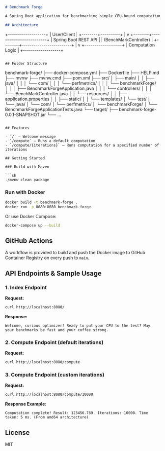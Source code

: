 ```markdown
# Benchmark Forge

A Spring Boot application for benchmarking simple CPU-bound computations. Designed for quick performance tests and demonstrations.

## Architecture

```
+-------------------+
|   User/Client     |
+--------+----------+
|
v
+--------+-------------------------+
|     Spring Boot REST API        |
|       (BenchMarkController)     |
+--------+-------------------------+
|
v
+-------------------+
|  Computation Logic |
+-------------------+
```

## Folder Structure
```
benchmark-forge/
├── docker-compose.yml
├── Dockerfile
├── HELP.md
├── mvnw
├── mvnw.cmd
├── pom.xml
├── src/
│   ├── main/
│   │   ├── java/
│   │   │   └── com/
│   │   │       └── perfmetrics/
│   │   │           └── benchmarkForge/
│   │   │               ├── BenchmarkForgeApplication.java
│   │   │               └── controllers/
│   │   │                   └── BenchMarkController.java
│   │   └── resources/
│   │       ├── application.properties
│   │       ├── static/
│   │       └── templates/
│   └── test/
│       └── java/
│           └── com/
│               └── perfmetrics/
│                   └── benchmarkForge/
│                       └── BenchmarkForgeApplicationTests.java
└── target/
├── benchmark-forge-0.0.1-SNAPSHOT.jar
└── ...
```

## Features

- `/` – Welcome message  
- `/compute` – Runs a default computation  
- `/compute/{iterations}` – Runs computation for a specified number of iterations  

## Getting Started

### Build with Maven

```sh
./mvnw clean package
```

### Run with Docker

```sh
docker build -t benchmark-forge .
docker run -p 8080:8080 benchmark-forge
```

Or use Docker Compose:

```sh
docker-compose up --build
```

## GitHub Actions

A workflow is provided to build and push the Docker image to GitHub Container Registry on every push to `main`.

## API Endpoints & Sample Usage

### 1. Index Endpoint

**Request:**
```sh
curl http://localhost:8080/
```

**Response:**
```
Welcome, curious optimizer! Ready to put your CPU to the test? May your benchmarks be fast and your coffee strong.
```

### 2. Compute Endpoint (default iterations)

**Request:**
```sh
curl http://localhost:8080/compute
```

### 3. Compute Endpoint (custom iterations)

**Request:**
```sh
curl http://localhost:8080/compute/10000
```

**Response Example:**
```
Computation complete! Result: 123456.789. Iterations: 10000. Time taken: 5 ms. (From amd64 architecture)
```

## License

MIT
```
